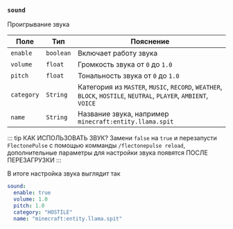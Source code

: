 ### `sound`
Проигрывание звука

| Поле       | Тип       | Пояснение                                                                                                        |
|------------|-----------|------------------------------------------------------------------------------------------------------------------|
| `enable`   | `boolean` | Включает работу звука                                                                                            |
| `volume`   | `float`   | Громкость звука от `0` до `1.0`                                                                                  |
| `pitch`    | `float`   | Тональность звука от `0` до `1.0`                                                                                |
| `category` | `String`  | Категория из `MASTER`, `MUSIC`, `RECORD`, `WEATHER`, `BLOCK`, `HOSTILE`, `NEUTRAL`, `PLAYER`, `AMBIENT`, `VOICE` |
| `name`     | `String`  | Название звука, например `minecraft:entity.llama.spit`                                                           |


::: tip КАК ИСПОЛЬЗОВАТЬ ЗВУК?
Замени `false` на `true` и перезапусти `FlectonePulse` с помощью комманды `/flectonepulse reload`, дополнительные параметры для настройки звука появятся ПОСЛЕ ПЕРЕЗАГРУЗКИ
:::

В итоге настройка звука выглядит так
```yaml
sound:
  enable: true
  volume: 1.0
  pitch: 1.0
  category: "HOSTILE"
  name: "minecraft:entity.llama.spit"
```
